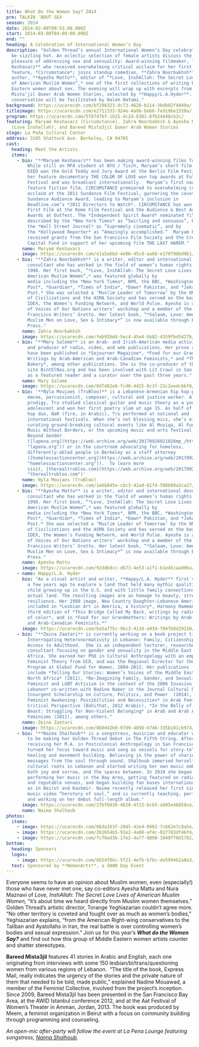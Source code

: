 ```yaml
---
title: What Do the Women Say? 2014
pre: TALKIN 'BOUT SEX
season: 2014
date: 2014-02-08T09:53:00.000Z
start: 2014-03-08T04:00:00.000Z
end: ""
heading: A Celebration of International Women’s Day
description: "Golden Thread’s annual International Women’s Day celebration will
  be sizzling hot. An eclectic selection of female artists discuss the pain and
  pleasure of addressing sex and sensuality: Award-winning filmmaker, **Maryam
  Keshavarz** who received overwhelming critical acclaim for her first narrative
  feature, *Circumstance*; joins standup comedian, **Zahra Noorbakhsh** and
  author, **Ayesha Mattu**, editor of “*Love, InshAllah: The Secret Love Lives
  of American Muslim Women”,* one of the first collections of writing by Middle
  Eastern women about sex. The evening will wrap up with excerpts from Bareed
  Mista’jil Queer Arab Women Stories, selected by **Happy/L.A.Hyder**.  The
  conversation will be facilitated by Haleh Hatami."
background: https://ucarecdn.com/bf296323-0c73-4628-b114-36db02f4049a/-/crop/1959x1040/0,59/-/preview/
titleimage: https://ucarecdn.com/e2711333-924e-4a9b-be66-fe919be1550a/
program: https://ucarecdn.com/5f87476f-1b31-4c2d-8382-0fb24448cb2c/
featuring: Maryam Keshavarz (Circumstance), Zahra Noorbakhsh & Ayesha Mattu
  (Love Inshallah), and Bareed Mista3jil Queer Arab Women Stories
stage: La Peña Cultural Center
address: 3105 Shattuck Ave. Berkeley, CA 94705
cast:
  heading: Meet the Artists
  items:
    - bio: "**Maryam Keshavarz** has been making award-winning films for 11 years.
        While still an MFA student at NYU / Tisch, Maryam’s short film THE DAY I
        DIED won the Gold Teddy and Jury Award at the Berlin Film Festival and
        her feature documentary THE COLOR OF LOVE won top awards at Full Frame
        Festival and was broadcast internationally.  Maryam’s first narrative
        feature fiction film, CIRCUMSTANCE premiered to overwhelming critical
        acclaim at the 2011 Sundance Film Festival, garnering the coveted
        Sundance Audience Award, leading to Maryam’s inclusion in
        Deadline.com’s *2011 Directors to Watch*. CIRCUMSTANCE has won Best
        First Film at the Rome Film Festival and the Audience & Best Actress
        Awards at Outfest. The *Independent Spirit Award* nominated film was
        described by the *New York Times* as “Swirling and sensuous”, by
        the *Wall Street Journal* as “Supremely cinematic”, and by
        the *Hollywood Reporter* as “Amazingly accomplished.”  Maryam has
        received grants from the San Francisco Film Society and the Creative
        Capital Fund in support of her upcoming film THE LAST HAREM."
      name: Maryam Keshavarz
      image: https://ucarecdn.com/e1a5a6bd-4e06-45cd-aa68-e170796bd961/
    - bio: "**Zahra Noorbakhsh** is a writer, editor and international development
        consultant who has worked in the field of women’s human rights since
        1998. Her first book, “*Love, InshAllah: The Secret Love Lives of
        American Muslim Women”,* was featured globally by
        media including the *New York Times*, NPR, the BBC, *Washington
        Post*, *Guardian*, *Times of India*, *Dawn* Pakistan, and *Jakarta
        Post.* She was selected a ‘Muslim Leader of Tomorrow’ by the UN Alliance
        of Civilizations and the ASMA Society and has served on the boards of
        IDEX, the Women’s Funding Network, and World Pulse. Ayesha is an alumna
        of Voices of Our Nations writers’ workshop and a member of the San
        Francisco Writers’ Grotto. Her latest book, “*Salaam, Love: American
        Muslim Men on Love, Sex & Intimacy*” is now available through Beacon
        Press."
      name: Zahra Noorbakhsh
      image: https://ucarecdn.com/feb92bd4-5ec4-45e4-bb82-4359fbd5427b/
    - bio: "**Mary Salome** is an Arab- and Irish-American media activist, writer,
        and producer of radio, video, and web publications. Her prose and poetry
        have been published in *Sojourner Magazine*, *Food for our Grandmothers:
        Writings by Arab-American and Arab-Canadian Feminists,* and *The
        Bakery*, among other publications. She is the co-producer of the web
        site BintElNas.org and has been involved with Lit Crawl in San Francisco
        as a featured reader and a curator over the past three years."
      name: Mary Salome
      image: https://ucarecdn.com/8d7482e8-fc40-4425-8c3f-22c2eedc6bf0/
    - bio: '**Nyla Moujaes (TruBloo)** is a Lebanese-Armenian hip hop-poetry fusion
        emcee, percussionist, composer, cultural and justice worker. A music
        prodigy, Tru studied classical guitar and music theory as a young
        adolescent and won her first poetry slam at age 15. As half of the hip
        hop duo, NaR (fire, in Arabic), Tru performed at national and
        international festivals. When she’s not blessing mics, she’s either
        curating ground-breaking cultural events like Al Musiqa, Al Funoon,
        Music Without Borders, or the upcoming music and arts festival Hip Hop
        Beyond Gender
        ([lapena.org](https://web.archive.org/web/20170926021026mp_/http://www.lapena.org/
        "lapena.org")) or in the courtroom advocating for homeless,
        differently-abled people in Berkeley as a staff attorney
        ([homelessactioncenter.org](https://web.archive.org/web/20170926021026mp_/http://www.homelessactioncenter.org/
        "homelessactioncenter.org")).  To learn more
        visit, [therealtrubloo.com](https://web.archive.org/web/20170926021026mp_/http://www.therealtrubloo.com/
        "therealtrubloo.com")'
      name: Nyla Moujaes (TruBloo)
      image: https://ucarecdn.com/1e6b845e-cbc3-42ad-81f4-508b89a2ca27/
    - bio: "**Ayesha Mattu** is a writer, editor and international development
        consultant who has worked in the field of women’s human rights since
        1998. Her first book, “*Love, InshAllah: The Secret Love Lives of
        American Muslim Women”,* was featured globally by
        media including the *New York Times*, NPR, the BBC, *Washington
        Post*, *Guardian*, *Times of India*, *Dawn* Pakistan, and *Jakarta
        Post.* She was selected a ‘Muslim Leader of Tomorrow’ by the UN Alliance
        of Civilizations and the ASMA Society and has served on the boards of
        IDEX, the Women’s Funding Network, and World Pulse. Ayesha is an alumna
        of Voices of Our Nations writers’ workshop and a member of the San
        Francisco Writers’ Grotto. Her latest book, “*Salaam, Love: American
        Muslim Men on Love, Sex & Intimacy*” is now available through Beacon
        Press."
      name: Ayesha Mattu
      image: https://ucarecdn.com/92ddb8cc-d673-4e53-a1f1-b1e45caad96a/
    - name: Happy/L.A. Hyder
      bio: "As a visual artist and writer, **Happy/L.A. Hyder** first visited Lebanon
        a few years ago to explore a land that held many mythic qualities for a
        child growing up in the U.S. and with little family connections to the
        actual land. The resulting images are an homage to beauty, strength, &
        resilience. Her 1980 image, New Country Daughter-Lebanese American, is
        included in *Lesbian Art in America, a history*, Harmony Hammond, in the
        third edition of *This Bridge Called My Back, writings by radical women
        of color*, and in *Food for our Grandmothers: Writings by Arab-American
        and Arab-Canadian Feminists.*"
      image: https://ucarecdn.com/ba5a775c-9bc3-413d-a93d-704fb8d29210/
    - bio: "**Zeina Zaatari** is currently working on a book project titled:
        Interrogating Heteronormativity in Lebanon: Family, Citizenship, and
        Access to Adulthood.  She is an independent lecturer, researcher,
        consultant focusing on gender and sexuality in the Middle East and North
        Africa. She earned her PhD in Cultural Anthropology with an emphasis in
        Feminist Theory from UCD, and was the Regional Director for the MENA
        Program at Global Fund for Women, 2004-2012. Her publications
        include *Telling Our Stories: Women’s Voices of the Middle East and
        North Africa* (2011), *Re-Imagining Family, Gender, and Sexuality:
        Feminist and LGBT Activism in the context of the 2006 Invasion of
        Lebanon* co-written with Nadine Naber in the Journal Cultural Dynamics:
        Insurgent Scholarship on Culture, Politics, and Power  (2014), *Arab
        Feminist Awakening: Possibilities and Necessities* in Arab Feminisms: A
        Critical Perspective (Bahithat, 2012 Arabic), *In the Belly of the
        Beast: Struggling for Non-Violent Belonging* in Arab and Arab American
        Feminisms (2011), among others."
      name: Zeina Zaatari
      image: https://ucarecdn.com/8b0d4260-97d9-4850-b746-335b101cb974/
    - bio: "**Naima Shalhoub** is a songstress, musician and educator who is thrilled
        to be making her Golden Thread debut in The Fifth String. After
        receiving her M.A. in Postcolonial Anthropology in San Francisco, Naima
        turned her focus toward music and song as vessels for story-telling,
        healing and movement building. Believing in the power of sharing
        messages from the soul through sound, Shalhoub immersed herself in her
        cultural roots in Lebanon and started writing her own music embracing
        both joy and sorrow, and the spaces between. In 2010 she began
        performing her music in the Bay Area, getting featured on radio stations
        and reputable venues, and began building fan bases internationally such
        as in Beirut and Kashmir. Naima recently released her first single and
        music video “herstory of soul,” and is currently teaching, performing,
        and working on her debut full-length album."
      image: https://ucarecdn.com/27bf6036-4628-4f23-bcb5-ab05e46858ce/
      name: Naima Shalhoub
photos:
  items:
    - image: https://ucarecdn.com/66da163f-2045-42e4-9982-7cb62e7c8a5e/
    - image: https://ucarecdn.com/2b1654b5-91e2-4a08-af4c-01f703df46f4/
    - image: https://ucarecdn.com/fcf0ad3b-17e2-4a77-9898-1049ff0d1702/
bottom:
  heading: Sponsors
  logos:
    - image: https://ucarecdn.com/6b54f0bc-5f21-4efb-b7bc-de5994b2a0a3/
  text: Sponsored by **WomenArts**, a SWAN Day Event
---
```

Everyone seems to have an opinion about Muslim women, even (especially!) those who have never met one, say co-editors Ayesha Mattu and Nura Maznavi of *Love, InshAllah: The Secret Love Lives of American Muslim Women,* “it’s about time we heard directly from Muslim women themselves.” Golden Thread’s artistic director, Torange Yeghiazarian couldn’t agree more. “No other territory is coveted and fought over as much as women’s bodies,” Yeghiazarian explains, “from the American Right-wing conservatives to the Taliban and Ayatollahs in Iran, the real battle is over controlling women’s bodies and sexual expression.” Join us for this year’s ***What do the Women Say?*** and find out how this group of Middle Eastern women artists counter and shatter stereotypes.

**Bareed Mista3jil** features 41 stories in Arabic and English, each one originating from interviews with some 150 lesbian/bi/trans/questioning women from various regions of Lebanon.  “The title of the book, Express Mail, really indicates the urgency of the stories and the private nature of them that needed to be told, made public,” explained Nadine Mouawad, a member of the Feminist Collective, involved from the project’s inception. Since 2009, Bareed Mista3jil has been presented in the San Francisco Bay Area, at the AWID Istanbul conference 2012, and at the Aat Festival of Women’s Theater in Amman, Jordan, 2013. The book was produced by Meem, a feminist organization in Beirut with a focus on community building through programming and counseling.

*An open-mic after-party will follow the event at La Pena Lounge featuring songstress, [Naima Shalhoub](https://web.archive.org/web/20170926021026/http://www.naimashalhoub.com/).*